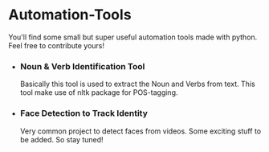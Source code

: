 # Automation-Tools
You'll find some small but super useful automation tools made with python. Feel free to contribute yours!

* ### Noun & Verb Identification Tool
    Basically this tool is used to extract the Noun and Verbs from text. This tool make use of nltk package for POS-tagging. 

* ### Face Detection to Track Identity
    Very common project to detect faces from videos. Some exciting stuff to be added. So stay tuned!

